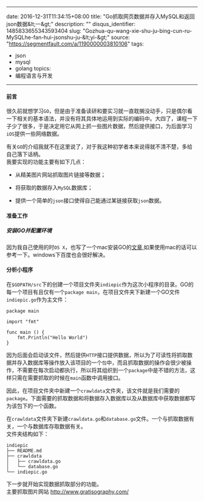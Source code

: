 
---
date: 2016-12-31T11:34:15+08:00
title: "Go抓取网页数据并存入MySQL和返回json数据&amp;lt;一&amp;gt;"
description: ""
disqus_identifier: 1485833655343593404
slug: "Gozhua-qu-wang-xie-shu-ju-bing-cun-ru-MySQLhe-fan-hui-jsonshu-ju-&amp;lt;yi-&amp;gt;"
source: "https://segmentfault.com/a/1190000003810106"
tags: 
- json 
- mysql 
- golang 
topics:
- 编程语言与开发
---

#### 前言

很久前就想学习`GO`，但是由于准备读研和要实习就一直耽搁没动手，只是偶尔看一下相关的基本语法，并没有将其具体地运用到实际的编码中。大四了，课程一下子少了很多，于是决定用它从网上抓一些图片数据，然后提供接口，为后面学习`iOS`提供一些网络数据。

有关`GO`的介绍我就不在这里说了，对于我这种初学者本来说得就不清不楚，多给自己落下话柄。\
我要实现的功能主要有如下几点：

-   从精美图片网站抓取图片链接等数据；

-   将获取的数据存入`MySQL`数据库；

-   提供一个简单的`json`接口使得自己能通过某链接获取`json`数据。

#### 准备工作

##### 安装GO并配置环境

因为我自己使用的时`OS X`，也写了一个mac安装GO的[文章](http://blog.helloarron.com/2015/08/29/mac-install-go/),如果使用mac的话可以参考一下。windows下百度也会很好解决。

#### 分析小程序

在`$GOPATH/src`下的创建一个项目文件夹`indiepic`作为这次小程序的目录。GO的每一个项目有且仅有一个`package main`，在项目文件夹下新建一个GO文件`indiepic.go`作为主文件：

    package main

    import "fmt"

    func main () {
        fmt.Println("Hello World")
    }

因为后面会启动该文件，然后提供`HTTP`接口提供数据，所以为了可读性将抓取数据并存入数据库等操作放入该项目的一个`包`中，而且抓取数据的操作会很少被操作，不需要在每次启动都执行，所以将其组织到一个`package`中是不错的方法，这样只需在需要抓取的时候在`main`函数中调用接口。

因此，在项目文件夹中新建一个`crawldata`文件夹，该文件就是我们需要的`package`。下面需要的抓取数据和将数据存入数据库以及从数据库中获取数据都写为该包下的一个函数。

在`crawldata`文件夹下新建`crawldata.go`和`database.go`文件。一个与抓取数据有关，一个与数据库存取数据有关。\
文件夹结构如下：

    indiepic
    ├── README.md
    ├── crawldata
    │   ├── crawldata.go
    │   └── database.go
    └── indiepic.go

下一步就开始实现数据抓取部分的功能。\
主要抓取图片网站
[](http://www.gratisography.com/)<http://www.gratisography.com/>

